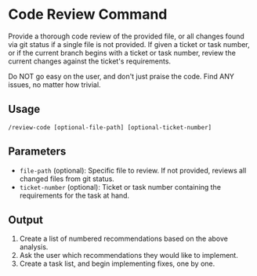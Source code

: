 # Code Review Command

Provide a thorough code review of the provided file, or all changes found via git status if a single file is not provided. If given a ticket or task number, or if the current branch begins with a ticket or task number, review the current changes against the ticket's requirements.

Do NOT go easy on the user, and don't just praise the code. Find ANY issues, no matter how trivial.

## Usage

``` cursor-agent
/review-code [optional-file-path] [optional-ticket-number]
```

## Parameters

- `file-path` (optional): Specific file to review. If not provided, reviews all changed files from git status.
- `ticket-number` (optional): Ticket or task number containing the requirements for the task at hand.

## Output

1) Create a list of numbered recommendations based on the above analysis.
2) Ask the user which recommendations they would like to implement.
3) Create a task list, and begin implementing fixes, one by one.
